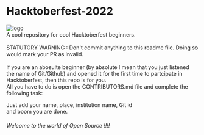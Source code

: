 # Hacktoberfest-2022
![logo](image.jpg) <br/>
A cool repository for cool Hacktoberfest beginners. <br/> <br/>
STATUTORY WARNING : Don't commit anything to this readme file. Doing so would mark your PR as invalid.<br/>
<br/> If you are an abosulte beginner (by absolute I mean that you just listened the name of Git/Github) and opened it for the first time to partcipate in Hacktoberfest, then this repo is for you. <br/>
All you have to do is open the CONTRIBUTORS.md file and complete the following task:  

  Just add your name, place, institution name, Git id <br/>and boom you are done.<br/>
 <h6> Welcome to the world of Open Source !!!! </h6>
 
 
  
